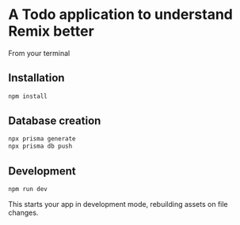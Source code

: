 # A Todo application to understand Remix better

From your terminal

## Installation

```sh
npm install
```

## Database creation

```sh
npx prisma generate
npx prisma db push
```

## Development

```sh
npm run dev
```

This starts your app in development mode, rebuilding assets on file changes.
